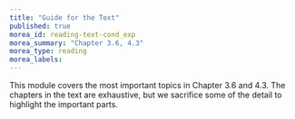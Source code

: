 ```yaml
---
title: "Guide for the Text"
published: true
morea_id: reading-text-cond_exp
morea_summary: "Chapter 3.6, 4.3"
morea_type: reading
morea_labels:
---
```


This module covers the most important topics in Chapter 3.6 and
4.3. The chapters in the text are exhaustive, but we sacrifice some of
the detail to highlight the important parts. 


